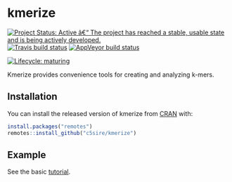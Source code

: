 
<!-- README.md is generated from README.Rmd. Please edit that file -->

# kmerize

<!--
[![Codecov test coverage](https://codecov.io/gh/c5sire/kmerize/branch/master/graph/badge.svg)](https://codecov.io/gh/c5sire/kmerize?branch=master)
-->

<!-- badges: start -->

[![Project Status: Active â€“ The project has reached a stable, usable
state and is being actively
developed.](https://www.repostatus.org/badges/latest/active.svg)](https://www.repostatus.org/#active)
[![Travis build
status](https://travis-ci.org/c5sire/kmerize.svg?branch=master)](https://travis-ci.org/c5sire/kmerize)
[![AppVeyor build
status](https://ci.appveyor.com/api/projects/status/github/c5sire/kmerize?branch=master&svg=true)](https://ci.appveyor.com/project/c5sire/kmerize)

[![Lifecycle:
maturing](https://img.shields.io/badge/lifecycle-maturing-blue.svg)](https://www.tidyverse.org/lifecycle/#maturing)
<!-- badges: end -->

Kmerize provides convenience tools for creating and analyzing k-mers.

## Installation

You can install the released version of kmerize from
[CRAN](https://CRAN.R-project.org) with:

``` r
install.packages("remotes")
remotes::install_github("c5sire/kmerize")
```

## Example

See the basic
[tutorial](https://c5sire.github.io/kmerize/articles/Basic.html).
